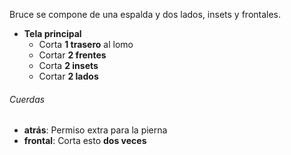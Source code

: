 Bruce se compone de una espalda y dos lados, insets y frontales.

*   **Tela principal**
    *   Corta **1 trasero** al lomo
    *   Cortar **2 frentes**
    *   Corta **2 insets**
    *   Cortar **2 lados**

<Warning>

###### Cuerdas

*   **atrás**: Permiso extra para la pierna
*   **frontal**: Corta esto **dos veces**

</Warning>
